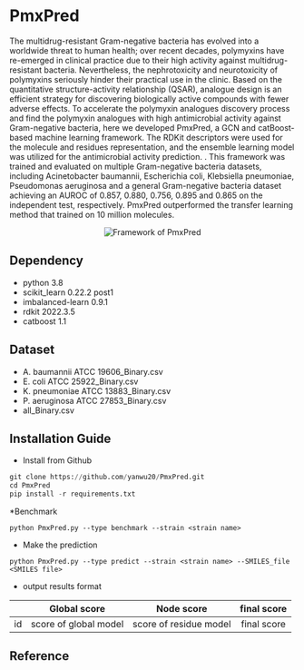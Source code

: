 # PmxPred

The multidrug-resistant Gram-negative bacteria has evolved into a worldwide threat to human health; over recent decades, polymyxins have re-emerged in clinical practice due to their high activity against multidrug-resistant bacteria. Nevertheless, the nephrotoxicity and neurotoxicity of polymyxins seriously hinder their practical use in the clinic. Based on the quantitative structure-activity relationship (QSAR), analogue design is an efficient strategy for discovering biologically active compounds with fewer adverse effects. To accelerate the polymyxin analogues discovery process and find the polymyxin analogues with high antimicrobial activity against Gram-negative bacteria, here we developed PmxPred, a GCN and catBoost-based machine learning framework. The RDKit descriptors were used for the molecule and residues representation, and the ensemble learning model was utilized for the antimicrobial activity prediction. . This framework was trained and evaluated on multiple Gram-negative bacteria datasets, including Acinetobacter baumannii, Escherichia coli, Klebsiella pneumoniae, Pseudomonas aeruginosa and a general Gram-negative bacteria dataset achieving an AUROC of 0.857, 0.880, 0.756, 0.895 and 0.865 on the independent test, respectively. PmxPred outperformed the transfer learning method that trained on 10 million molecules.

<div align=center><img  src ="https://github.com/yanwu20/PmxPred/assets/49023946/4b629f69-ffd9-4f7b-9e04-8de97f4ea10e" alt="Framework of PmxPred"></div>




## Dependency
* python 3.8
* scikit_learn 0.22.2 post1
* imbalanced-learn 0.9.1
* rdkit 2022.3.5
* catboost 1.1

## Dataset
* A. baumannii ATCC 19606_Binary.csv
* E. coli ATCC 25922_Binary.csv
* K. pneumoniae ATCC 13883_Binary.csv
* P. aeruginosa ATCC 27853_Binary.csv
* all_Binary.csv



## Installation Guide

*  Install from Github 
```python
git clone https://github.com/yanwu20/PmxPred.git
cd PmxPred
pip install -r requirements.txt
```

*Benchmark
```
python PmxPred.py --type benchmark --strain <strain name> 
```

* Make the prediction 
```
python PmxPred.py --type predict --strain <strain name> --SMILES_file <SMILES file>  
```



* output results format

||Global score|Node score|final score|
| ---------- | :-----------:  | :-----------: | :-----------: | 
|id|score of global model|score of residue model|final score|

## Reference
  
